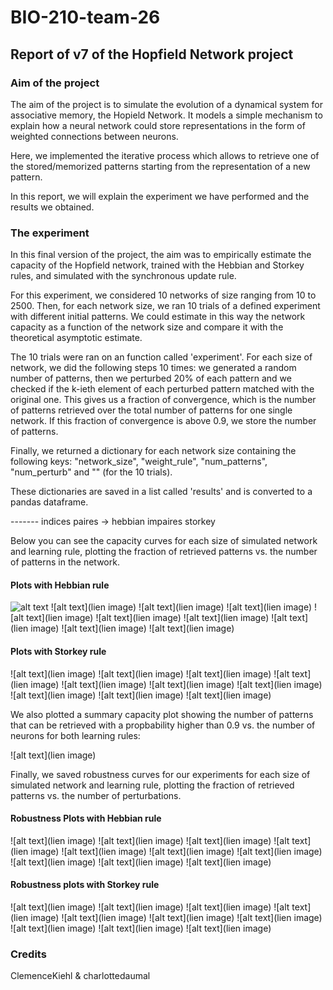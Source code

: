 
# BIO-210-team-26

## Report of v7 of the Hopfield Network project

### Aim of the project
The aim of the project is to simulate the evolution of a dynamical system for associative memory, the Hopield Network. It models a simple mechanism to explain how a neural network could store representations in the form of weighted connections between neurons.

Here, we implemented the iterative process which allows to retrieve one of the stored/memorized patterns starting from the representation of a new pattern.

In this report, we will explain the experiment we have performed and the results we obtained.

### The experiment
In this final version of the project, the aim was to empirically estimate the capacity of the Hopfield network, trained with the Hebbian and Storkey rules, and simulated with the synchronous update rule.

For this experiment, we considered 10 networks of size ranging from 10 to 2500. Then, for each network size, we ran 10 trials of a defined experiment with different initial patterns. We could estimate in this way the network capacity as a function of the network size and compare it with the theoretical asymptotic estimate.

The 10 trials were ran on an function called 'experiment'. For each size of network, we did the following steps 10 times: we generated a random number of patterns, then we perturbed 20% of each pattern and we checked if the k-ieth element of each perturbed pattern matched with the original one.
This gives us a fraction of convergence, which is the number of patterns retrieved over the total number of patterns for one single network. If this fraction of convergence is above 0.9, we store the number of patterns.

Finally, we returned a dictionary for each network size containing the following keys: "network_size", "weight_rule", "num_patterns", "num_perturb" and "" (for the 10 trials). 

These dictionaries are saved in a list called 'results' and is converted to a pandas dataframe.

------- indices paires -> hebbian
impaires storkey

Below you can see the capacity curves for each size of simulated network and learning rule, plotting the fraction of retrieved patterns vs. the number of patterns in the network.


#### Plots with Hebbian rule

![alt text](https://github.com/EPFL-BIO-210/BIO-210-team-26/blob/main/Graphs/Hebbian.png)
![alt text](lien image)
![alt text](lien image)
![alt text](lien image)
![alt text](lien image)
![alt text](lien image)
![alt text](lien image)
![alt text](lien image)
![alt text](lien image)
![alt text](lien image)


#### Plots with Storkey rule

![alt text](lien image)
![alt text](lien image)
![alt text](lien image)
![alt text](lien image)
![alt text](lien image)
![alt text](lien image)
![alt text](lien image)
![alt text](lien image)
![alt text](lien image)
![alt text](lien image)


We also plotted a summary capacity plot showing the number of patterns that can be retrieved with a propbability higher than 0.9 vs. the number of neurons for both learning rules:

![alt text](lien image)


Finally, we saved robustness curves for our experiments for each size of simulated network and learning rule, plotting the fraction of retrieved patterns vs. the number of perturbations.

#### Robustness Plots with Hebbian rule

![alt text](lien image)
![alt text](lien image)
![alt text](lien image)
![alt text](lien image)
![alt text](lien image)
![alt text](lien image)
![alt text](lien image)
![alt text](lien image)
![alt text](lien image)
![alt text](lien image)


#### Robustness plots with Storkey rule

![alt text](lien image)
![alt text](lien image)
![alt text](lien image)
![alt text](lien image)
![alt text](lien image)
![alt text](lien image)
![alt text](lien image)
![alt text](lien image)
![alt text](lien image)
![alt text](lien image)








### Credits

ClemenceKiehl & charlottedaumal


